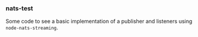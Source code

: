 ### nats-test

Some code to see a basic implementation of a publisher and listeners using `node-nats-streaming`.
